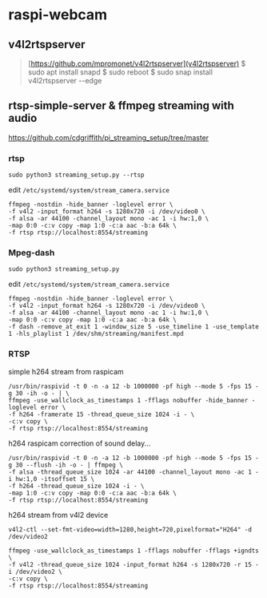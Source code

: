 # raspi-webcam

## v4l2rtspserver

> [https://github.com/mpromonet/v4l2rtspserver](v4l2rtspserver)
> $ sudo apt install snapd
> $ sudo reboot
> $ sudo snap install v4l2rtspserver --edge



## rtsp-simple-server & ffmpeg streaming with audio

https://github.com/cdgriffith/pi_streaming_setup/tree/master

### rtsp

`sudo python3 streaming_setup.py --rtsp`

edit `/etc/systemd/system/stream_camera.service`

```
ffmpeg -nostdin -hide_banner -loglevel error \
-f v4l2 -input_format h264 -s 1280x720 -i /dev/video0 \
-f alsa -ar 44100 -channel_layout mono -ac 1 -i hw:1,0 \
-map 0:0 -c:v copy -map 1:0 -c:a aac -b:a 64k \
-f rtsp rtsp://localhost:8554/streaming
```
### Mpeg-dash

`sudo python3 streaming_setup.py`

edit `/etc/systemd/system/stream_camera.service`

```
ffmpeg -nostdin -hide_banner -loglevel error \
-f v4l2 -input_format h264 -s 1280x720 -i /dev/video0 \
-f alsa -ar 44100 -channel_layout mono -ac 1 -i hw:1,0 \
-map 0:0 -c:v copy -map 1:0 -c:a aac -b:a 64k \
-f dash -remove_at_exit 1 -window_size 5 -use_timeline 1 -use_template 1 -hls_playlist 1 /dev/shm/streaming/manifest.mpd
```

### RTSP

simple h264 stream from raspicam

```
/usr/bin/raspivid -t 0 -n -a 12 -b 1000000 -pf high --mode 5 -fps 15 -g 30 -ih -o - | \
ffmpeg -use_wallclock_as_timestamps 1 -fflags nobuffer -hide_banner -loglevel error \
-f h264 -framerate 15 -thread_queue_size 1024 -i - \
-c:v copy \
-f rtsp rtsp://localhost:8554/streaming
```

h264 raspicam correction of sound delay...

```
/usr/bin/raspivid -t 0 -n -a 12 -b 1000000 -pf high --mode 5 -fps 15 -g 30 --flush -ih -o - | ffmpeg \
-f alsa -thread_queue_size 1024 -ar 44100 -channel_layout mono -ac 1 -i hw:1,0 -itsoffset 15 \
-f h264 -thread_queue_size 1024 -i - \
-map 1:0 -c:v copy -map 0:0 -c:a aac -b:a 64k \
-f rtsp rtsp://localhost:8554/streaming
```

h264 stream from v4l2 device

```
v4l2-ctl --set-fmt-video=width=1280,height=720,pixelformat="H264" -d /dev/video2

ffmpeg -use_wallclock_as_timestamps 1 -fflags nobuffer -fflags +igndts \
-f v4l2 -thread_queue_size 1024 -input_format h264 -s 1280x720 -r 15 -i /dev/video2 \
-c:v copy \
-f rtsp rtsp://localhost:8554/streaming
```

